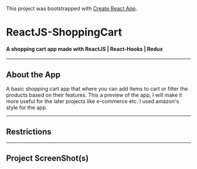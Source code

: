 This project was bootstrapped with [Create React App](https://github.com/facebook/create-react-app).

# ReactJS-ShoppingCart

#### A shopping cart app made with ReactJS | React-Hooks | Redux

---

 ## About the App
 
 A basic shopping cart app that where you can add items to cart or filter the products based on their features. This a preview of the app, I will make it more useful for the later projects like e-commerce etc. I used amazon's style for the app.
 
---

## Restrictions


 ---
 
 ## Project ScreenShot(s)
 
 
 








